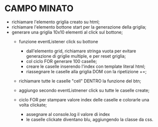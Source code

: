 # CAMPO MINATO

- richiamare l'elemento griglia creato su html;
- richiamare l'elemento bottone start per la generazione della griglia;
- generare una griglia 10x10 elementi al click sul bottone;
    - funzione eventListener click su bottone
        - dall'elemento grid, richiamare stringa vuota per evitare generazione di griglie multiple, e per reset griglia;
        - col ciclo FOR generare 100 caselle;
        - creare le caselle inserendo l'index con template literal html;
        - riassegnare le caselle alla griglia DOM con la ripetizione +=;

    - richiamare tutte le caselle "cell" DENTRO la funzione del btn;
   
    - aggiungo secondo eventListnener click su tutte le caselle create;
    - ciclo FOR per stampare valore index delle caselle e colorarle una volta clickate;
        - assegnare al console.log il valore di index
        - le caselle clickate diventano blu, aggiungendo la  classe da css.
        